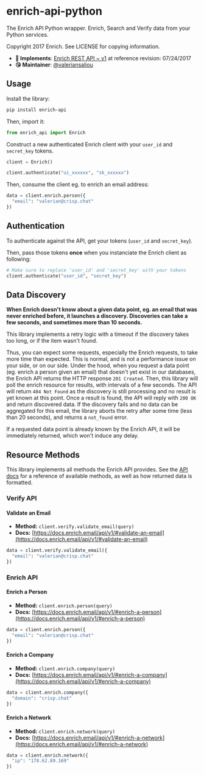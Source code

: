 # enrich-api-python

The Enrich API Python wrapper. Enrich, Search and Verify data from your Python services.

Copyright 2017 Enrich. See LICENSE for copying information.

* **📝 Implements**: [Enrich REST API ~ v1](https://docs.enrich.email/api/v1/) at reference revision: 07/24/2017
* **😘 Maintainer**: [@valeriansaliou](https://github.com/valeriansaliou)

## Usage

Install the library:

```bash
pip install enrich-api
```

Then, import it:

```python
from enrich_api import Enrich
```

Construct a new authenticated Enrich client with your `user_id` and `secret_key` tokens.

```python
client = Enrich()

client.authenticate("ui_xxxxxx", "sk_xxxxxx")
```

Then, consume the client eg. to enrich an email address:

```python
data = client.enrich.person({
  "email": "valerian@crisp.chat"
})
```

## Authentication

To authenticate against the API, get your tokens (`user_id` and `secret_key`).

Then, pass those tokens **once** when you instanciate the Enrich client as following:

```python
# Make sure to replace 'user_id' and 'secret_key' with your tokens
client.authenticate("user_id", "secret_key")
```

## Data Discovery

**When Enrich doesn't know about a given data point, eg. an email that was never enriched before, it launches a discovery. Discoveries can take a few seconds, and sometimes more than 10 seconds.**

This library implements a retry logic with a timeout if the discovery takes too long, or if the item wasn't found.

Thus, you can expect some requests, especially the Enrich requests, to take more time than expected. This is normal, and is not a performance issue on your side, or on our side. Under the hood, when you request a data point (eg. enrich a person given an email) that doesn't yet exist in our databases, the Enrich API returns the HTTP response `201 Created`. Then, this library will poll the enrich resource for results, with intervals of a few seconds. The API will return `404 Not Found` as the discovery is still processing and no result is yet known at this point. Once a result is found, the API will reply with `200 OK` and return discovered data. If the discovery fails and no data can be aggregated for this email, the library aborts the retry after some time (less than 20 seconds), and returns a `not_found` error.

If a requested data point is already known by the Enrich API, it will be immediately returned, which won't induce any delay.

## Resource Methods

This library implements all methods the Enrich API provides. See the [API docs](https://docs.enrich.email/api/v1/) for a reference of available methods, as well as how returned data is formatted.

### Verify API

#### Validate an Email

* **Method:** `client.verify.validate_email(query)`
* **Docs:** [https://docs.enrich.email/api/v1/#validate-an-email](https://docs.enrich.email/api/v1/#validate-an-email)

```python
data = client.verify.validate_email({
  "email": "valerian@crisp.chat"
})
```

### Enrich API

#### Enrich a Person

* **Method:** `client.enrich.person(query)`
* **Docs:** [https://docs.enrich.email/api/v1/#enrich-a-person](https://docs.enrich.email/api/v1/#enrich-a-person)

```python
data = client.enrich.person({
  "email": "valerian@crisp.chat"
})
```

#### Enrich a Company

* **Method:** `client.enrich.company(query)`
* **Docs:** [https://docs.enrich.email/api/v1/#enrich-a-company](https://docs.enrich.email/api/v1/#enrich-a-company)

```python
data = client.enrich.company({
  "domain": "crisp.chat"
})
```

#### Enrich a Network

* **Method:** `client.enrich.network(query)`
* **Docs:** [https://docs.enrich.email/api/v1/#enrich-a-network](https://docs.enrich.email/api/v1/#enrich-a-network)

```python
data = client.enrich.network({
  "ip": "178.62.89.169"
})
```
